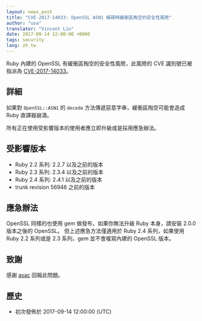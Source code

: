 ```yaml
---
layout: news_post
title: "CVE-2017-14033: OpenSSL ASN1 解碼時緩衝區掏空的安全性風險"
author: "usa"
translator: "Vincent Lin"
date: 2017-09-14 12:00:00 +0000
tags: security
lang: zh_tw
---
```


Ruby 內建的 OpenSSL 有緩衝區掏空的安全性風險，此風險的 CVE 識別號已被指派為 [CVE-2017-14033](http://cve.mitre.org/cgi-bin/cvename.cgi?name=CVE-2017-14033)。

## 詳細

如果對 `OpenSSL::ASN1` 的 `decode` 方法傳遞惡意字串，緩衝區掏空可能會造成 Ruby 直譯器崩潰。

所有正在使用受影響版本的使用者應立即升級或是採用應急辦法。

## 受影響版本

* Ruby 2.2 系列: 2.2.7 以及之前的版本
* Ruby 2.3 系列: 2.3.4 以及之前的版本
* Ruby 2.4 系列: 2.4.1 以及之前的版本
* trunk revision 56946 之前的版本

## 應急辦法

OpenSSL 同樣的也使用 gem 做發布，如果你無法升級 Ruby 本身，請安裝 2.0.0 版本之後的 OpenSSL。
但上述應急方法僅適用於 Ruby 2.4 系列，如果使用 Ruby 2.2 系列或是 2.3 系列，gem 並不會複寫內建的 OpenSSL 版本。

## 致謝

感謝 [asac](https://hackerone.com/asac) 回報此問題。

## 歷史

* 初次發佈於 2017-09-14 12:00:00 (UTC)
